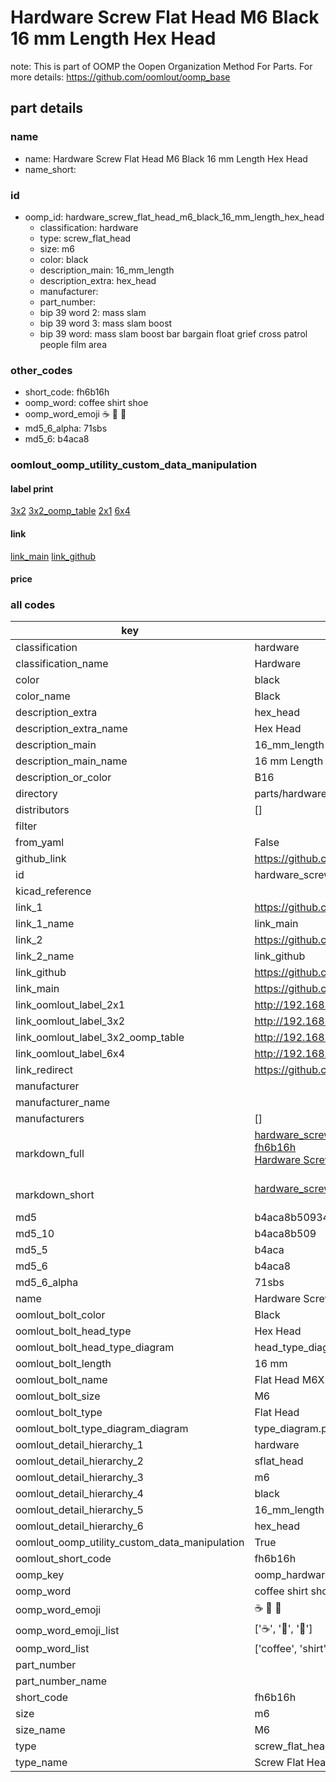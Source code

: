 # Hardware Screw Flat Head M6 Black 16 mm Length Hex Head  

note: This is part of OOMP the Oopen Organization Method For Parts. For more details: https://github.com/oomlout/oomp_base

##  part details
  







### name
* name: Hardware Screw Flat Head M6 Black 16 mm Length Hex Head
* name_short: 
### id
* oomp_id: hardware_screw_flat_head_m6_black_16_mm_length_hex_head
  * classification: hardware
  * type: screw_flat_head
  * size: m6
  * color: black
  * description_main: 16_mm_length
  * description_extra: hex_head
  * manufacturer: 
  * part_number: 
  * bip 39 word 2: mass slam
  * bip 39 word 3: mass slam boost
  * bip 39 word: mass slam boost bar bargain float grief cross patrol people film area

### other_codes
* short_code: fh6b16h
* oomp_word: coffee shirt shoe
* oomp_word_emoji :coffee: :shirt: :shoe:
* md5_6_alpha: 71sbs
* md5_6: b4aca8






### oomlout_oomp_utility_custom_data_manipulation
#### label print
[3x2](http://192.168.1.245:1112/?label=oomp%2071sbs)
[3x2_oomp_table](http://192.168.1.108:1112/?label=oomp%2071sbs)
[2x1](http://192.168.1.242:1112/?label=oomp%2071sbs)
[6x4](http://192.168.1.55:1112/?label=oomp%2071sbs)    

#### link

[link_main](https://github.com/oomlout/oomlout_oomp_version_1_messy/tree/main/parts/hardware_screw_flat_head_m6_black_16_mm_length_hex_head) [link_github](https://github.com/oomlout/oomlout_oomp_version_1_messy/tree/main/parts/hardware_screw_flat_head_m6_black_16_mm_length_hex_head)                             

#### price







### all codes 
| key | value |  
| --- | --- |  
| classification | hardware |  
| classification_name | Hardware |  
| color | black |  
| color_name | Black |  
| description_extra | hex_head |  
| description_extra_name | Hex Head |  
| description_main | 16_mm_length |  
| description_main_name | 16 mm Length |  
| description_or_color | B16 |  
| directory | parts/hardware_screw_flat_head_m6_black_16_mm_length_hex_head |  
| distributors | [] |  
| filter |  |  
| from_yaml | False |  
| github_link | https://github.com/oomlout/oomlout_oomp_part_src/tree/main/parts/hardware_screw_flat_head_m6_black_16_mm_length_hex_head |  
| id | hardware_screw_flat_head_m6_black_16_mm_length_hex_head |  
| kicad_reference |  |  
| link_1 | https://github.com/oomlout/oomlout_oomp_version_1_messy/tree/main/parts/hardware_screw_flat_head_m6_black_16_mm_length_hex_head |  
| link_1_name | link_main |  
| link_2 | https://github.com/oomlout/oomlout_oomp_version_1_messy/tree/main/parts/hardware_screw_flat_head_m6_black_16_mm_length_hex_head |  
| link_2_name | link_github |  
| link_github | https://github.com/oomlout/oomlout_oomp_version_1_messy/tree/main/parts/hardware_screw_flat_head_m6_black_16_mm_length_hex_head |  
| link_main | https://github.com/oomlout/oomlout_oomp_version_1_messy/tree/main/parts/hardware_screw_flat_head_m6_black_16_mm_length_hex_head |  
| link_oomlout_label_2x1 | http://192.168.1.242:1112/?label=oomp%2071sbs |  
| link_oomlout_label_3x2 | http://192.168.1.245:1112/?label=oomp%2071sbs |  
| link_oomlout_label_3x2_oomp_table | http://192.168.1.108:1112/?label=oomp%2071sbs |  
| link_oomlout_label_6x4 | http://192.168.1.55:1112/?label=oomp%2071sbs |  
| link_redirect | https://github.com/oomlout/oomlout_oomp_version_1_messy/tree/main/parts/hardware_screw_flat_head_m6_black_16_mm_length_hex_head |  
| manufacturer |  |  
| manufacturer_name |  |  
| manufacturers | [] |  
| markdown_full | [hardware_screw_flat_head_m6_black_16_mm_length_hex_head](none)<br>[fh6b16h](none)<br>[Hardware Screw Flat Head M6 Black 16 Mm Length Hex Head](none)<br><br> |  
| markdown_short | [hardware_screw_flat_head_m6_black_16_mm_length_hex_head](none)<br><br> |  
| md5 | b4aca8b509340cd1648951263372c444 |  
| md5_10 | b4aca8b509 |  
| md5_5 | b4aca |  
| md5_6 | b4aca8 |  
| md5_6_alpha | 71sbs |  
| name | Hardware Screw Flat Head M6 Black 16 mm Length Hex Head |  
| oomlout_bolt_color | Black |  
| oomlout_bolt_head_type | Hex Head |  
| oomlout_bolt_head_type_diagram | head_type_diagram.png |  
| oomlout_bolt_length | 16 mm |  
| oomlout_bolt_name | Flat Head M6X16 mm Black (Hex Head) |  
| oomlout_bolt_size | M6 |  
| oomlout_bolt_type | Flat Head |  
| oomlout_bolt_type_diagram_diagram | type_diagram.png |  
| oomlout_detail_hierarchy_1 | hardware |  
| oomlout_detail_hierarchy_2 | sflat_head |  
| oomlout_detail_hierarchy_3 | m6 |  
| oomlout_detail_hierarchy_4 | black |  
| oomlout_detail_hierarchy_5 | 16_mm_length |  
| oomlout_detail_hierarchy_6 | hex_head |  
| oomlout_oomp_utility_custom_data_manipulation | True |  
| oomlout_short_code | fh6b16h |  
| oomp_key | oomp_hardware_screw_flat_head_m6_black_16_mm_length_hex_head |  
| oomp_word | coffee shirt shoe |  
| oomp_word_emoji | :coffee: :shirt: :shoe: |  
| oomp_word_emoji_list | [':coffee:', ':shirt:', ':shoe:'] |  
| oomp_word_list | ['coffee', 'shirt', 'shoe'] |  
| part_number |  |  
| part_number_name |  |  
| short_code | fh6b16h |  
| size | m6 |  
| size_name | M6 |  
| type | screw_flat_head |  
| type_name | Screw Flat Head |  
